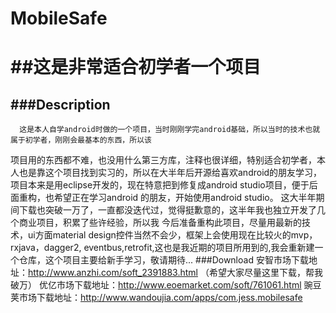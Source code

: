# MobileSafe
##这是非常适合初学者一个项目
===
###Description
---
      这是本人自学android时做的一个项目，当时刚刚学完android基础，所以当时的技术也就属于初学者，刚刚会最基本的东西，所以该
   项目用的东西都不难，也没用什么第三方库，注释也很详细，特别适合初学者，本人也是靠这个项目找到实习的，所以在大半年后开源给喜欢android的朋友学习，项目本来是用eclipse开发的，现在特意把到修复成android studio项目，便于后面重构，也希望正在学习android
   的朋友，开始使用android studio。
      这大半年期间下载也突破一万了，一直都没迭代过，觉得挺歉意的，这半年我也独立开发了几个商业项目，积累了些许经验，所以我
   今后准备重构此项目，尽量用最新的技术，ui方面material design控件当然不会少，框架上会使用现在比较火的mvp，rxjava，dagger2,
   eventbus,retrofit,这也是我近期的项目所用到的,我会重新建一个仓库，这个项目主要给新手学习，敬请期待...
###Download
  安智市场下载地址：http://www.anzhi.com/soft_2391883.html （希望大家尽量这里下载，帮我破万）
  优亿市场下载地址：http://www.eoemarket.com/soft/761061.html
  豌豆荚市场下载地址：http://www.wandoujia.com/apps/com.jess.mobilesafe
  
